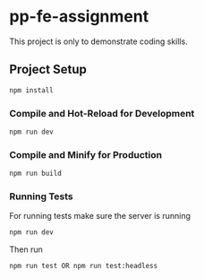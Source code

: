 # pp-fe-assignment

This project is only to demonstrate coding skills.

## Project Setup

```sh
npm install
```

### Compile and Hot-Reload for Development

```sh
npm run dev
```

### Compile and Minify for Production

```sh
npm run build
```

### Running Tests

For running tests make sure the server is running 

```sh
npm run dev
```

Then run 

```sh
npm run test OR npm run test:headless
```
